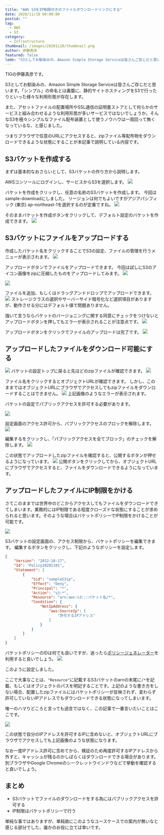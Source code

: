 ```yaml
---
title: "AWS S3をIP制限付きのファイルダウンロードリンクにする"
date: 2020/11/18 00:00:00
postid: ""
tag:
  - AWS
  - S3
category:
  - Infrastructure
thumbnail: /images/20201118/thumbnail.png
author: 伊藤真彦
featured: false
lede: "S3としてお馴染みの、Amazon Simple Storage Serviceは皆さんご存じだと思います。「シンプル」の命名とは裏腹に、静的サイトホスティングをS3で行ったりといった様々な利用形態が存在します。また、アセットファイルの配置場所やSSL通信の証明書ストアとして何らかのサービスと組み合わせるような利用形態が多いサービスではないでしょうか"
---
```


TIGの伊藤真彦です。

S3としてお馴染みの、Amazon Simple Storage Serviceは皆さんご存じだと思います。「シンプル」の命名とは裏腹に、静的サイトホスティングをS3で行ったりといった様々な利用形態が存在します。

また、アセットファイルの配置場所やSSL通信の証明書ストアとして何らかのサービスと組み合わせるような利用形態が多いサービスではないでしょうか。そんなS3を極々シンプルなファイル配布装置として使うノウハウは一周回って無くなっているな、と感じました。

つまりブラウザで任意のURLにアクセスすると、zipファイル等配布物をダウンロードできるような状態にすることが本記事で説明している内容です。

## S3バケットを作成する

まずは基本的なおさらいとして、S3バケットの作り方から説明します。

AWSコンソールにログインし、サービスからS3を選択します。
<img src="/images/20201118/image.png" loading="lazy">

バケットを作成をクリックし、任意の名称のS3バケットを作成します。
今回はsample-downloadにしました。
リージョンは何でもよいですがアジアパシフィック (東京) ap-northeast-1を選択するのが定番ですね。
<img src="/images/20201118/image_2.png" loading="lazy">

そのままバケットを作成ボタンをクリックして、デフォルト設定のバケットを作成できます。
<img src="/images/20201118/image_3.png" loading="lazy">

## S3バケットにファイルをアップロードする

作成したバケット名をクリックすることでS3の設定、ファイルの管理を行うメニューが表示されます。
<img src="/images/20201118/image_4.png" loading="lazy">

アップロードボタンでファイルをアップロードできます。
今回は試しにS3のアイコン画像をzipに圧縮したものをアップロードしてみます。
<img src="/images/20201118/image_5.png" loading="lazy">

<img src="/images/20201118/image_6.png" loading="lazy">

ファイルを追加、もしくはドラッグアンドドロップでアップロードできます。
<img src="/images/20201118/image_7.png" loading="lazy">
ストレージクラスの選択やサーバーサイド暗号化など選択項目がありますが、動作させる分にはデフォルト値で問題ありません。

強いて言うならバケットのバージョニングに関する同意にチェックをつけないとアップロードボタンを押してもエラーが表示されることが注意点です。
<img src="/images/20201118/image_8.png" loading="lazy">

アップロードボタンをクリックでファイルのアップロードは完了です。
<img src="/images/20201118/image_9.png" loading="lazy">

## アップロードしたファイルをダウンロード可能にする
<img src="/images/20201118/image_10.png" loading="lazy">
バケットの設定トップに戻ると先ほどのzipファイルが確認できます。

<img src="/images/20201118/image_11.png" loading="lazy">

ファイル名をクリックするとオブジェクトURLが確認できます。
しかし、このままではオブジェクトURLにブラウザでアクセスしてもzipファイルをダウンロードすることはできません。
<img src="/images/20201118/image_12.png" loading="lazy">
上記画像のようなエラーが表示されます。

バケットの設定でパブリックアクセスを許可する必要があります。

<img src="/images/20201118/image_13.png" loading="lazy">

設定画面のアクセス許可から、パブリックアクセスのブロックを解除します。
<img src="/images/20201118/image_14.png" loading="lazy">


編集するをクリックし、「パブリックアクセスを全てブロック」のチェックを解除します。
<img src="/images/20201118/image_15.png" loading="lazy">

この状態でアップロードしたzipファイルを確認すると、公開するボタンが押せるようになっています。
<img src="/images/20201118/image_16.png" loading="lazy">
公開ボタンをクリックしてから、オブジェクトURLにブラウザでアクセスすると、ファイルをダウンロードできるようになっています。

## アップロードしたファイルにIP制限をかける

さてこのままでは世界中のどこからアクセスしてもファイルをダウンロードできてしまいます。業務的にはIP制限である程度クローズドな状態にすることが求められると思います。そのような場合はバケットポリシーでIP制限をかけることが可能です。

<img src="/images/20201118/image_17.png" loading="lazy">

S3バケットの設定画面の、アクセス制限から、バケットポリシーを編集できます。
編集するボタンをクリックし、下記のようなポリシーを設定します。

```json
{
    "Version": "2012-10-17",
    "Id": "Policy20201101",
    "Statement": [
        {
            "Sid": "sampleS3ip",
            "Effect": "Deny",
            "Principal": "*",
            "Action": "s3:*",
            "Resource": "arn:aws:s3:::バケット名/*",
            "Condition": {
                "NotIpAddress": {
                    "aws:SourceIp": [
                        "許可するIPアドレス"
                    ]
                }
            }
        }
    ]
}
```

バケットポリシーのIDは何でも良いですが、迷ったら[ポリシージェネレーター](https://awspolicygen.s3.amazonaws.com/policygen.html)を利用すると良いでしょう。
<img src="/images/20201118/image_18.png" loading="lazy">

このように設定しました。

ここで大事なことは、`"Resource"`に記載するS3バケットのarnの末尾に`/*`を記載、もしくはオブジェクトのパスを明記することです。上記のような書き方をしない場合、配置したzipファイルにはバケットポリシーが反映されず、変わらず許可していないIPアドレスでもダウンロードできる状態になってしまいます。

唯一のハマりどころと言っても過言ではなく、この記事で一番言いたいことはここです。

<img src="/images/20201118/image_19.png" loading="lazy">

この状態で自分のIPアドレスを許可するIPに含めないと、オブジェクトURLにブラウザでアクセスしても上記画像のような状態になります。

なお一度IPアドレス許可に含めてから、検証のため再度許可するIPアドレスから外すと、キャッシュが残るのかしばらくはダウンロードできる場合があります。
別ブラウザやGoogle Chromeのシークレットウインドウなどで挙動を確認すると良いでしょう。

## まとめ

* S3バケットでファイルのダウンロードをする為にはパブリックアクセスを許可する
* IP制限はバケットポリシーで行う

単純な事ではありますが、単純故にこのようなユースケースでの案内が無いなと感じる部分でした、誰かのお役に立てば幸いです。

